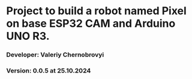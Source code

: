 <h1>Project to build a robot named Pixel on base ESP32 CAM and Arduino UNO R3.</h1>
<h3>Developer: Valeriy Chernobrovyi</h3>
<h3>Version: 0.0.5 at 25.10.2024</h3>